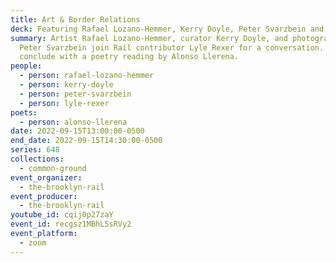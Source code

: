 ```yaml
---
title: Art & Border Relations
deck: Featuring Rafael Lozano-Hemmer, Kerry Doyle, Peter Svarzbein and Lyle Rexer
summary: Artist Rafael Lozano-Hemmer, curator Kerry Doyle, and photographer
  Peter Svarzbein join Rail contributor Lyle Rexer for a conversation. We
  conclude with a poetry reading by Alonso Llerena.
people:
  - person: rafael-lozano-hemmer
  - person: kerry-doyle
  - person: peter-svarzbein
  - person: lyle-rexer
poets:
  - person: alonso-llerena
date: 2022-09-15T13:00:00-0500
end_date: 2022-09-15T14:30:00-0500
series: 648
collections:
  - common-ground
event_organizer:
  - the-brooklyn-rail
event_producer:
  - the-brooklyn-rail
youtube_id: cqij0p27zaY
event_id: recgsz1MBhL5sRVy2
event_platform:
  - zoom
---
```

